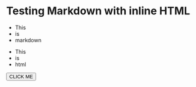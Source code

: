 # Testing Markdown with inline HTML

* This 
* is
* markdown

<ul>
  <li>This</li>
  <li>is</li>
  <li>html</li>
</ul>

<button onclick="jsexample()">CLICK ME</button>

<script>
  function jsexample(){
    alert("JS WORKS TOO!");  
  }
</script>